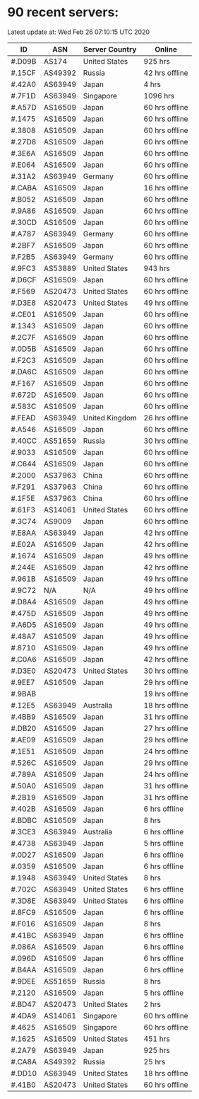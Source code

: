 # 90 recent servers:

Latest update at: Wed Feb 26 07:10:15 UTC 2020

| ID | ASN | Server Country | Online |
| -- | --- | -------------- | ------ |
| #.D09B | AS174 | United States | 925 hrs |
| #.15CF | AS49392 | Russia | 42 hrs offline |
| #.42A0 | AS63949 | Japan | 4 hrs |
| #.7F1D | AS63949 | Singapore | 1096 hrs |
| #.A57D | AS16509 | Japan | 60 hrs offline |
| #.1475 | AS16509 | Japan | 60 hrs offline |
| #.3808 | AS16509 | Japan | 60 hrs offline |
| #.27D8 | AS16509 | Japan | 60 hrs offline |
| #.3E6A | AS16509 | Japan | 60 hrs offline |
| #.E064 | AS16509 | Japan | 60 hrs offline |
| #.31A2 | AS63949 | Germany | 60 hrs offline |
| #.CABA | AS16509 | Japan | 16 hrs offline |
| #.B052 | AS16509 | Japan | 60 hrs offline |
| #.9A86 | AS16509 | Japan | 60 hrs offline |
| #.30CD | AS16509 | Japan | 60 hrs offline |
| #.A787 | AS63949 | Germany | 60 hrs offline |
| #.2BF7 | AS16509 | Japan | 60 hrs offline |
| #.F2B5 | AS63949 | Germany | 60 hrs offline |
| #.9FC3 | AS53889 | United States | 943 hrs |
| #.D6CF | AS16509 | Japan | 60 hrs offline |
| #.F569 | AS20473 | United States | 60 hrs offline |
| #.D3E8 | AS20473 | United States | 49 hrs offline |
| #.CE01 | AS16509 | Japan | 60 hrs offline |
| #.1343 | AS16509 | Japan | 60 hrs offline |
| #.2C7F | AS16509 | Japan | 60 hrs offline |
| #.0D5B | AS16509 | Japan | 60 hrs offline |
| #.F2C3 | AS16509 | Japan | 60 hrs offline |
| #.DA6C | AS16509 | Japan | 60 hrs offline |
| #.F167 | AS16509 | Japan | 60 hrs offline |
| #.672D | AS16509 | Japan | 60 hrs offline |
| #.583C | AS16509 | Japan | 60 hrs offline |
| #.FEAD | AS63949 | United Kingdom | 26 hrs offline |
| #.A546 | AS16509 | Japan | 60 hrs offline |
| #.40CC | AS51659 | Russia | 30 hrs offline |
| #.9033 | AS16509 | Japan | 60 hrs offline |
| #.C644 | AS16509 | Japan | 60 hrs offline |
| #.2000 | AS37963 | China | 60 hrs offline |
| #.F291 | AS37963 | China | 60 hrs offline |
| #.1F5E | AS37963 | China | 60 hrs offline |
| #.61F3 | AS14061 | United States | 60 hrs offline |
| #.3C74 | AS9009 | Japan | 60 hrs offline |
| #.E8AA | AS63949 | Japan | 42 hrs offline |
| #.E02A | AS16509 | Japan | 42 hrs offline |
| #.1674 | AS16509 | Japan | 49 hrs offline |
| #.244E | AS16509 | Japan | 42 hrs offline |
| #.961B | AS16509 | Japan | 49 hrs offline |
| #.9C72 | N/A | N/A | 49 hrs offline |
| #.D8A4 | AS16509 | Japan | 49 hrs offline |
| #.475D | AS16509 | Japan | 49 hrs offline |
| #.A6D5 | AS16509 | Japan | 49 hrs offline |
| #.48A7 | AS16509 | Japan | 49 hrs offline |
| #.8710 | AS16509 | Japan | 49 hrs offline |
| #.C0A6 | AS16509 | Japan | 42 hrs offline |
| #.D3E0 | AS20473 | United States | 30 hrs offline |
| #.9EE7 | AS16509 | Japan | 29 hrs offline |
| #.9BAB |  |  | 19 hrs offline |
| #.12E5 | AS63949 | Australia | 18 hrs offline |
| #.4BB9 | AS16509 | Japan | 31 hrs offline |
| #.DB20 | AS16509 | Japan | 27 hrs offline |
| #.AE09 | AS16509 | Japan | 29 hrs offline |
| #.1E51 | AS16509 | Japan | 24 hrs offline |
| #.526C | AS16509 | Japan | 29 hrs offline |
| #.789A | AS16509 | Japan | 24 hrs offline |
| #.50A0 | AS16509 | Japan | 31 hrs offline |
| #.2B19 | AS16509 | Japan | 31 hrs offline |
| #.402B | AS16509 | Japan | 6 hrs offline |
| #.BDBC | AS16509 | Japan | 8 hrs |
| #.3CE3 | AS63949 | Australia | 6 hrs offline |
| #.4738 | AS63949 | Japan | 5 hrs offline |
| #.0D27 | AS16509 | Japan | 6 hrs offline |
| #.0359 | AS16509 | Japan | 6 hrs offline |
| #.1948 | AS63949 | United States | 8 hrs |
| #.702C | AS63949 | United States | 6 hrs offline |
| #.3D8E | AS63949 | United States | 6 hrs offline |
| #.8FC9 | AS16509 | Japan | 6 hrs offline |
| #.F016 | AS16509 | Japan | 8 hrs |
| #.41BC | AS63949 | Japan | 6 hrs offline |
| #.086A | AS16509 | Japan | 6 hrs offline |
| #.096D | AS16509 | Japan | 6 hrs offline |
| #.B4AA | AS16509 | Japan | 6 hrs offline |
| #.9DEE | AS51659 | Russia | 8 hrs |
| #.2120 | AS16509 | Japan | 5 hrs offline |
| #.BD47 | AS20473 | United States | 2 hrs |
| #.4DA9 | AS14061 | Singapore | 60 hrs offline |
| #.4625 | AS16509 | Singapore | 60 hrs offline |
| #.1625 | AS16509 | United States | 451 hrs |
| #.2A79 | AS63949 | Japan | 925 hrs |
| #.CA8A | AS49392 | Russia | 25 hrs |
| #.DD10 | AS63949 | United States | 18 hrs offline |
| #.41B0 | AS20473 | United States | 60 hrs offline |

